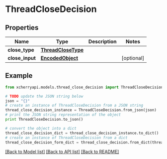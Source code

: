 # ThreadCloseDecision


## Properties

Name | Type | Description | Notes
------------ | ------------- | ------------- | -------------
**close_type** | [**ThreadCloseType**](ThreadCloseType.md) |  | 
**close_input** | [**EncodedObject**](EncodedObject.md) |  | [optional] 

## Example

```python
from xcherryapi.models.thread_close_decision import ThreadCloseDecision

# TODO update the JSON string below
json = "{}"
# create an instance of ThreadCloseDecision from a JSON string
thread_close_decision_instance = ThreadCloseDecision.from_json(json)
# print the JSON string representation of the object
print ThreadCloseDecision.to_json()

# convert the object into a dict
thread_close_decision_dict = thread_close_decision_instance.to_dict()
# create an instance of ThreadCloseDecision from a dict
thread_close_decision_form_dict = thread_close_decision.from_dict(thread_close_decision_dict)
```
[[Back to Model list]](../README.md#documentation-for-models) [[Back to API list]](../README.md#documentation-for-api-endpoints) [[Back to README]](../README.md)


